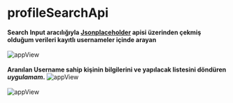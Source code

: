 # profileSearchApi
 
 **Search Input aracılığıyla [Jsonplaceholder](https://jsonplaceholder.typicode.com) apisi üzerinden çekmiş olduğum verileri  kayıtlı usernameler içinde arayan**<br/><br/>
 ![appView](https://github.com/mmyildirim/profileSearchApi/blob/main/profileSearchAppView.png)<br/><br/>
  **Aranılan Username sahip kişinin bilgilerini ve yapılacak listesini döndüren *uygulamam*.**
  ![appView](https://github.com/mmyildirim/profileSearchApi/blob/main/profileSearchAppView2.png)<br/><br/>
   ![appView](https://github.com/mmyildirim/profileSearchApi/blob/main/profileSearchAppView3.png)
